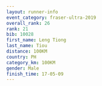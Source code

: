 ```yaml
---
layout: runner-info 
event_category: fraser-ultra-2019 
overall_rank: 26
rank: 21
bib: 10028
first_name: Leng Tiong
last_name: Tiou
distance: 100KM
country: PH
category_km: 100KM
gender: Male
finish_time: 17-05-09
---
```

